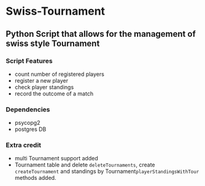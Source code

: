 # Swiss-Tournament

## Python Script that allows  for the management of swiss style Tournament

### Script Features

* count number of registered players
* register a new player
* check player standings
* record the outcome of a match


### Dependencies

* psycopg2
* postgres DB



### Extra credit

* multi Tournament support added 
 * Tournament table and delete `deleteTournaments`, create `createTournament` and standings by Tournament`playerStandingsWithTour` methods added.
